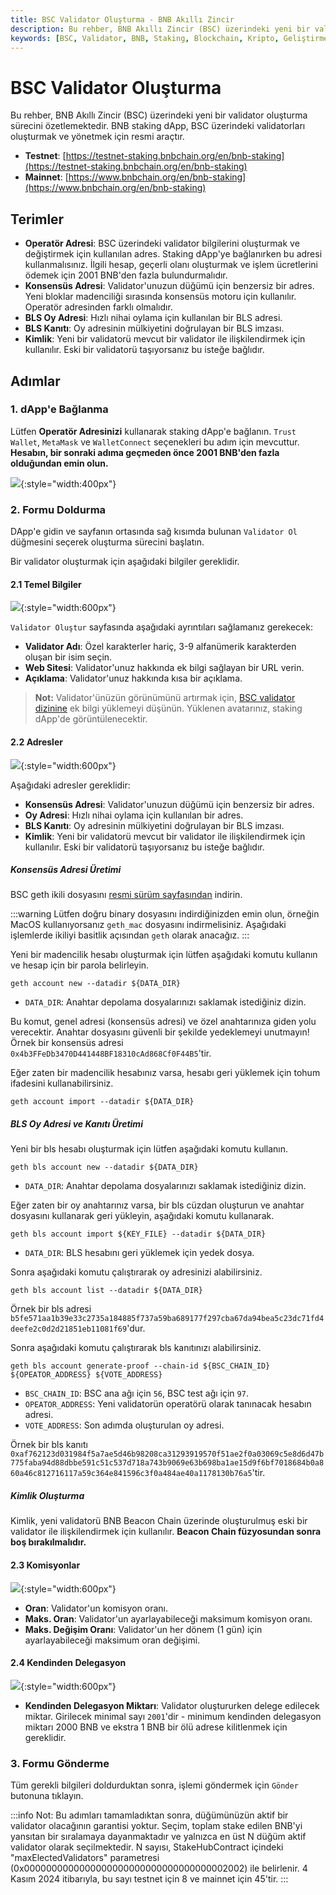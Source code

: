 ```yaml
---
title: BSC Validator Oluşturma - BNB Akıllı Zincir
description: Bu rehber, BNB Akıllı Zincir (BSC) üzerindeki yeni bir validator oluşturma sürecini özetlemektedir. BNB staking dApp resmi araçları kullanarak validatorları yönetmek için gerekli adımları içermektedir.
keywords: [BSC, Validator, BNB, Staking, Blockchain, Kripto, Geliştirme]
---
```


# BSC Validator Oluşturma

Bu rehber, BNB Akıllı Zincir (BSC) üzerindeki yeni bir validator oluşturma sürecini özetlemektedir. BNB staking dApp, BSC üzerindeki validatorları oluşturmak ve yönetmek için resmi araçtır.

- **Testnet**: [https://testnet-staking.bnbchain.org/en/bnb-staking](https://testnet-staking.bnbchain.org/en/bnb-staking)
- **Mainnet**: [https://www.bnbchain.org/en/bnb-staking](https://www.bnbchain.org/en/bnb-staking)

## Terimler

- **Operatör Adresi**: BSC üzerindeki validator bilgilerini oluşturmak ve değiştirmek için kullanılan adres. Staking dApp'ye bağlanırken bu adresi kullanmalısınız. İlgili hesap, geçerli olanı oluşturmak ve işlem ücretlerini ödemek için 2001 BNB'den fazla bulundurmalıdır.
- **Konsensüs Adresi**: Validator'unuzun düğümü için benzersiz bir adres. Yeni bloklar madenciliği sırasında konsensüs motoru için kullanılır. Operatör adresinden farklı olmalıdır.
- **BLS Oy Adresi**: Hızlı nihai oylama için kullanılan bir BLS adresi.
- **BLS Kanıtı**: Oy adresinin mülkiyetini doğrulayan bir BLS imzası.
- **Kimlik**: Yeni bir validatorü mevcut bir validator ile ilişkilendirmek için kullanılır. Eski bir validatorü taşıyorsanız bu isteğe bağlıdır.

## Adımlar

### 1. dApp'e Bağlanma

Lütfen **Operatör Adresinizi** kullanarak staking dApp'e bağlanın. `Trust Wallet`, `MetaMask` ve `WalletConnect` seçenekleri bu adım için mevcuttur. **Hesabın, bir sonraki adıma geçmeden önce 2001 BNB'den fazla olduğundan emin olun.**

![](../../images/bnb-chain/bnb-smart-chain/img/validator/create-validator0.png){:style="width:400px"}

### 2. Formu Doldurma

DApp'e gidin ve sayfanın ortasında sağ kısımda bulunan `Validator Ol` düğmesini seçerek oluşturma sürecini başlatın.

Bir validator oluşturmak için aşağıdaki bilgiler gereklidir.

#### 2.1 Temel Bilgiler

![](../../images/bnb-chain/bnb-smart-chain/img/validator/create-validator1.png){:style="width:600px"}

`Validator Oluştur` sayfasında aşağıdaki ayrıntıları sağlamanız gerekecek:

- **Validator Adı**: Özel karakterler hariç, 3-9 alfanümerik karakterden oluşan bir isim seçin.
- **Web Sitesi**: Validator'unuz hakkında ek bilgi sağlayan bir URL verin.
- **Açıklama**: Validator'unuz hakkında kısa bir açıklama.

> **Not:** Validator'ünüzün görünümünü artırmak için, [BSC validator dizinine](https://github.com/bnb-chain/bsc-validator-directory) ek bilgi yüklemeyi düşünün. Yüklenen avatarınız, staking dApp'de görüntülenecektir.

#### 2.2 Adresler

![](../../images/bnb-chain/bnb-smart-chain/img/validator/create-validator2.png){:style="width:600px"}

Aşağıdaki adresler gereklidir:

- **Konsensüs Adresi**: Validator'unuzun düğümü için benzersiz bir adres.
- **Oy Adresi**: Hızlı nihai oylama için kullanılan bir adres.
- **BLS Kanıtı**: Oy adresinin mülkiyetini doğrulayan bir BLS imzası.
- **Kimlik**: Yeni bir validatorü mevcut bir validator ile ilişkilendirmek için kullanılır. Eski bir validatorü taşıyorsanız bu isteğe bağlıdır.

##### Konsensüs Adresi Üretimi

BSC geth ikili dosyasını [resmi sürüm sayfasından](https://github.com/bnb-chain/bsc/releases/) indirin.

:::warning
Lütfen doğru binary dosyasını indirdiğinizden emin olun, örneğin MacOS kullanıyorsanız `geth_mac` dosyasını indirmelisiniz. Aşağıdaki işlemlerde ikiliyi basitlik açısından `geth` olarak anacağız.
:::

Yeni bir madencilik hesabı oluşturmak için lütfen aşağıdaki komutu kullanın ve hesap için bir parola belirleyin.

```shell
geth account new --datadir ${DATA_DIR}
```

- `DATA_DIR`: Anahtar depolama dosyalarınızı saklamak istediğiniz dizin.

Bu komut, genel adresi (konsensüs adresi) ve özel anahtarınıza giden yolu verecektir. Anahtar dosyasını güvenli bir şekilde yedeklemeyi unutmayın! Örnek bir konsensüs adresi `0x4b3FFeDb3470D441448BF18310cAd868Cf0F44B5`'tir.

Eğer zaten bir madencilik hesabınız varsa, hesabı geri yüklemek için tohum ifadesini kullanabilirsiniz.

```shell
geth account import --datadir ${DATA_DIR}
```

##### BLS Oy Adresi ve Kanıtı Üretimi

Yeni bir bls hesabı oluşturmak için lütfen aşağıdaki komutu kullanın.

```shell
geth bls account new --datadir ${DATA_DIR}
```

- `DATA_DIR`: Anahtar depolama dosyalarınızı saklamak istediğiniz dizin.

Eğer zaten bir oy anahtarınız varsa, bir bls cüzdan oluşturun ve anahtar dosyasını kullanarak geri yükleyin, aşağıdaki komutu kullanarak.

```shell
geth bls account import ${KEY_FILE} --datadir ${DATA_DIR}
```

- `DATA_DIR`: BLS hesabını geri yüklemek için yedek dosya.

Sonra aşağıdaki komutu çalıştırarak oy adresinizi alabilirsiniz.

```shell
geth bls account list --datadir ${DATA_DIR}
```

Örnek bir bls adresi `b5fe571aa1b39e33c2735a184885f737a59ba689177f297cba67da94bea5c23dc71fd4deefe2c0d2d21851eb11081f69`'dur.

Sonra aşağıdaki komutu çalıştırarak bls kanıtınızı alabilirsiniz.

```shell
geth bls account generate-proof --chain-id ${BSC_CHAIN_ID} ${OPEATOR_ADDRESS} ${VOTE_ADDRESS}
```

- `BSC_CHAIN_ID`: BSC ana ağı için `56`, BSC test ağı için `97`.
- `OPEATOR_ADDRESS`: Yeni validatorün operatörü olarak tanınacak hesabın adresi.
- `VOTE_ADDRESS`: Son adımda oluşturulan oy adresi.

Örnek bir bls kanıtı `0xaf762123d031984f5a7ae5d46b98208ca31293919570f51ae2f0a03069c5e8d6d47b775faba94d88dbbe591c51c537d718a743b9069e63b698ba1ae15d9f6bf7018684b0a860a46c812716117a59c364e841596c3f0a484ae40a1178130b76a5`'tir.

##### Kimlik Oluşturma

Kimlik, yeni validatorü BNB Beacon Chain üzerinde oluşturulmuş eski bir validator ile ilişkilendirmek için kullanılır. **Beacon Chain füzyosundan sonra boş bırakılmalıdır.**

#### 2.3 Komisyonlar

![](../../images/bnb-chain/bnb-smart-chain/img/validator/create-validator3.png){:style="width:600px"}

- **Oran**: Validator'un komisyon oranı.
- **Maks. Oran**: Validator'un ayarlayabileceği maksimum komisyon oranı.
- **Maks. Değişim Oranı**: Validator'un her dönem (1 gün) için ayarlayabileceği maksimum oran değişimi.

#### 2.4 Kendinden Delegasyon

![](../../images/bnb-chain/bnb-smart-chain/img/validator/create-validator4.png){:style="width:600px"}

- **Kendinden Delegasyon Miktarı**: Validator oluştururken delege edilecek miktar. Girilecek minimal sayı `2001`'dir - minimum kendinden delegasyon miktarı 2000 BNB ve ekstra 1 BNB bir ölü adrese kilitlenmek için gereklidir.

### 3. Formu Gönderme

Tüm gerekli bilgileri doldurduktan sonra, işlemi göndermek için `Gönder` butonuna tıklayın.

:::info
Not: Bu adımları tamamladıktan sonra, düğümünüzün aktif bir validator olacağının garantisi yoktur. Seçim, toplam stake edilen BNB'yi yansıtan bir sıralamaya dayanmaktadır ve yalnızca en üst N düğüm aktif validator olarak seçilmektedir. N sayısı, StakeHubContract içindeki "maxElectedValidators" parametresi (0x0000000000000000000000000000000000002002) ile belirlenir. 4 Kasım 2024 itibarıyla, bu sayı testnet için 8 ve mainnet için 45'tir.
:::